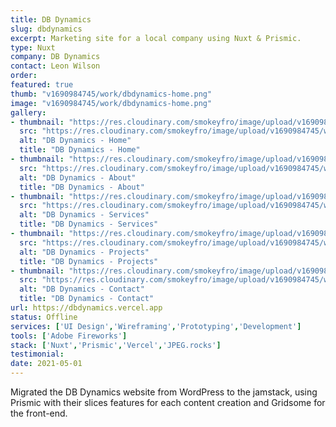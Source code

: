 ```yaml
---
title: DB Dynamics
slug: dbdynamics
excerpt: Marketing site for a local company using Nuxt & Prismic.
type: Nuxt
company: DB Dynamics
contact: Leon Wilson
order: 
featured: true
thumb: "v1690984745/work/dbdynamics-home.png"
image: "v1690984745/work/dbdynamics-home.png"
gallery:
- thumbnail: "https://res.cloudinary.com/smokeyfro/image/upload/v1690984745/work/dbdynamics-home.png"
  src: "https://res.cloudinary.com/smokeyfro/image/upload/v1690984745/work/dbdynamics-home.png"
  alt: "DB Dynamics - Home"
  title: "DB Dynamics - Home"
- thumbnail: "https://res.cloudinary.com/smokeyfro/image/upload/v1690984745/work/dbdynamics-about.png"
  src: "https://res.cloudinary.com/smokeyfro/image/upload/v1690984745/work/dbdynamics-about.png"
  alt: "DB Dynamics - About"
  title: "DB Dynamics - About"
- thumbnail: "https://res.cloudinary.com/smokeyfro/image/upload/v1690984745/work/dbdynamics-services.png"
  src: "https://res.cloudinary.com/smokeyfro/image/upload/v1690984745/work/dbdynamics-services.png"
  alt: "DB Dynamics - Services"
  title: "DB Dynamics - Services"
- thumbnail: "https://res.cloudinary.com/smokeyfro/image/upload/v1690984745/work/dbdynamics-projects.png"
  src: "https://res.cloudinary.com/smokeyfro/image/upload/v1690984745/work/dbdynamics-projects.png"
  alt: "DB Dynamics - Projects"
  title: "DB Dynamics - Projects"
- thumbnail: "https://res.cloudinary.com/smokeyfro/image/upload/v1690984745/work/dbdynamics-contact.png"
  src: "https://res.cloudinary.com/smokeyfro/image/upload/v1690984745/work/dbdynamics-contact.png"
  alt: "DB Dynamics - Contact"
  title: "DB Dynamics - Contact"
url: https://dbdynamics.vercel.app
status: Offline
services: ['UI Design','Wireframing','Prototyping','Development']
tools: ['Adobe Fireworks']
stack: ['Nuxt','Prismic','Vercel','JPEG.rocks']
testimonial: 
date: 2021-05-01
---
```

Migrated the DB Dynamics website from WordPress to the jamstack, using Prismic with their slices features for each content creation and Gridsome for the front-end.